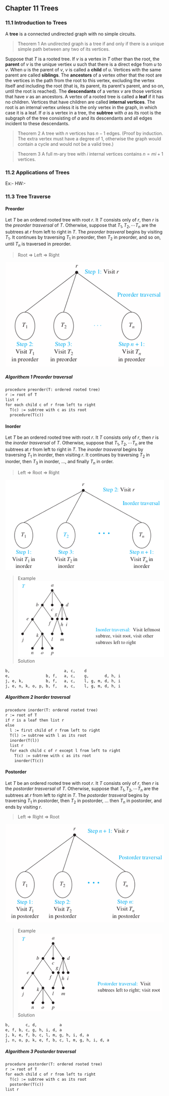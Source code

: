 ## Chapter 11 Trees

### 11.1 Introduction to Trees

A **tree** is a connected undirected graph with no simple circuits.

>Theorem 1
An undirected graph is a tree if and only if there is a unique simple path between any two of its vertices.

Suppose that $T$ is a rooted tree. If $v$ is a vertex in $T$ other than the root, the **parent** of $v$ is the unique vertiex $u$ such that there is a direct edge from $u$ to $v$. When $u$ is the parent of $v$, $v$ is called a **child** of $u$. Vertices with the same parent are called **siblings**. The **ancestors** of a vertex other that the root are the vertices in the path from the root to this vertex, excluding the vertex itself and including the root (that is, its parent, its parent's parent, and so on, until the root is reached). The **descendants** of a vertex $v$ are those vertices that have $v$ as an ancestors. A vertex of a rooted tree is called a **leaf** if it has no children. Vertices that have children are called **internal vertices**. The root is an internal vertex unless it is the only vertex in the graph, in which case it is a leaf.
If $a$ is a vertex in a tree, the **subtree** with $a$ as its root is the subgraph of the tree consisting of $a$ and its descendants and all edges incident to these descendants.

>Theorem 2
A tree with $n$ vertices has $n-1$ edges. (Proof by induction. The extra vertex must have a degree of 1, otherwise the graph would contain a cycle and would not be a valid tree.)

>Theorem 3
A full m-ary tree with $i$ internal vertices contains $n = mi + 1$ vertices.

### 11.2 Applications of Trees
Ex:-
HW:-

### 11.3 Tree Traverse

#### Preorder
Let $T$ be an ordered rooted tree with root $r$. It $T$ consists only of $r$, then $r$ is the _preorder trasversal_ of $T$. Otherwise, suppose that $T_1, T_2, \cdots T_n$ are the subtrees at $r$ from left to right in $T$. The _preorder trasveral_ begins by visiting $T_1$. It continues by traversing $T_1$ in preorder, then $T_2$ in preorder, and so on, until $T_n$ is traversed in preorder.
> Root => Left => Right

![Graph](../assets/1103_preorder_traversal.png)

##### Algorithem 1 Preorder traversal
```
procedure preorder(T: ordered rooted tree)
r := root of T
list r
for each child c of r from left to right
  T(c) := subtree with c as its root
  procedure(T(c))
```

#### Inorder
Let $T$ be an ordered rooted tree with root $r$. It $T$ consists only of $r$, then $r$ is the _inorder trasversal_ of $T$. Otherwise, suppose that $T_1, T_2, \cdots T_n$ are the subtrees at $r$ from left to right in $T$. The _inorder trasveral_ begins by traversing $T_1$ in inorder, then visiting $r$. It continues by traversing $T_2$ in inorder, then $T_3$ in inorder, ..., and finally $T_n$ in order.
> Left => Root => Right

![Graph](../assets/1103_inorder_traversal.png)

>Example
![Graph](../assets/1103_inorder_ex_03.png)
>Solution
```
b,                        a, c,    d
e,                b, f,   a, c,    g,       d, h, i
j, e, k,          b, f,   a, c,    l, g, m, d, h, i
j, e, n, k, o, p, b, f,   a, c,    l, g, m, d, h, i
```

##### Algorithem 2 Inorder traversal
```
procedure inorder(T: ordered rooted tree)
r := root of T
if r is a leaf then list r
else
  l := first child of r from left to right
  T(l) := subtree with l as its root
  inorder(T(l))
  list r
  for each child c of r except l from left to right
    T(c) := subtree with c as its root
    inorder(T(c))
```

#### Postorder
Let $T$ be an ordered rooted tree with root $r$. It $T$ consists only of $r$, then $r$ is the _postorder trasversal_ of $T$. Otherwise, suppose that $T_1, T_2, \cdots T_n$ are the subtrees at $r$ from left to right in $T$. The _postorder trasveral_ begins by traversing $T_1$ in postorder, then $T_2$ in postorder, ... then $T_n$ in postorder, and ends by visiting $r$.
> Left => Right => Root

![Graph](../assets/1103_postorder_traversal.png)

>Example
![Graph](../assets/1103_postorder_ex_04.png)
>Solution
```
b,       c, d,          a
e, f, b, c, g, h, i, d, a
j, k, e, f, b, c, l, m, g, h, i, d, a
j, n, o, p, k, e, f, b, c, l, m, g, h, i, d, a
```

##### Algorithem 3 Postorder traversal
```
procedure postorder(T: ordered rooted tree)
r := root of T
for each child c of r from left to right
  T(c) := subtree with c as its root
  postorder(T(c))
list r
```
